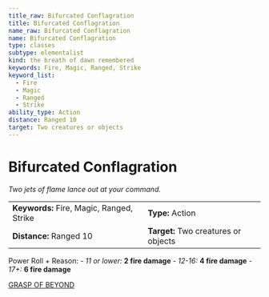 ```yaml
---
title_raw: Bifurcated Conflagration
title: Bifurcated Conflagration
name_raw: Bifurcated Conflagration
name: Bifurcated Conflagration
type: classes
subtype: elementalist
kind: the breath of dawn remembered
keywords: Fire, Magic, Ranged, Strike
keyword_list:
  - Fire
  - Magic
  - Ranged
  - Strike
ability_type: Action
distance: Ranged 10
target: Two creatures or objects
---
```


# Bifurcated Conflagration

*Two jets of flame lance out at your command.*

|                                           |                                      |
| :---------------------------------------- | :----------------------------------- |
| **Keywords:** Fire, Magic, Ranged, Strike | **Type:** Action                     |
| **Distance:** Ranged 10                   | **Target:** Two creatures or objects |

Power Roll + Reason: - *11 or lower:* **2 fire damage** - *12-16:* **4 fire damage** - *17+:* **6 fire damage**

[GRASP OF BEYOND](./Grasp%20Of%20Beyond.md)
